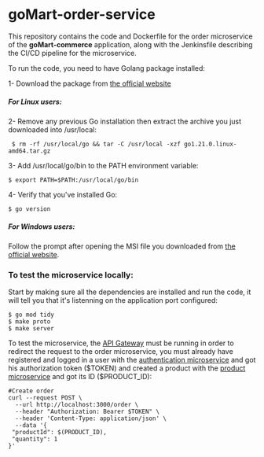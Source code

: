 # goMart-order-service
This repository contains the code and Dockerfile for the order microservice of the **goMart-commerce** application, along with the Jenkinsfile describing the CI/CD pipeline for the microservice.

To run the code, you need to have Golang package installed:

1- Download the package from [the official website](https://go.dev/doc/install)
##### For Linux users:
2- Remove any previous Go installation  then extract the archive you just downloaded into /usr/local:
```
 $ rm -rf /usr/local/go && tar -C /usr/local -xzf go1.21.0.linux-amd64.tar.gz
```
3- Add /usr/local/go/bin to the PATH environment variable:
```
$ export PATH=$PATH:/usr/local/go/bin
```
4- Verify that you've installed Go:
```
$ go version
```
##### For Windows users:
Follow the prompt after opening the MSI file you downloaded from [the official website](https://go.dev/doc/install).

### To test the microservice locally:
Start by making sure all the dependencies are installed and run the code, it will tell you that it's listenning on the application port configured:
```
$ go mod tidy
$ make proto
$ make server
```
To test the microservice, the [API Gateway](https://github.com/RaniaMidaoui/goMart-gateway) must be running in order to redirect the request to the order microservice, you must already have registered and logged in a user with the [authentication microservice](https://github.com/RaniaMidaoui/goMart-authentication-service) and got his authorization token (\$TOKEN) and created a product with the [product microservice](https://github.com/RaniaMidaoui/goMart-product-service) and got its ID (\$PRODUCT_ID):
```
#Create order
curl --request POST \
  --url http://localhost:3000/order \
  --header "Authorization: Bearer $TOKEN" \
  --header 'Content-Type: application/json' \
  --data '{
 "productId": $(PRODUCT_ID),
 "quantity": 1
}'
```

